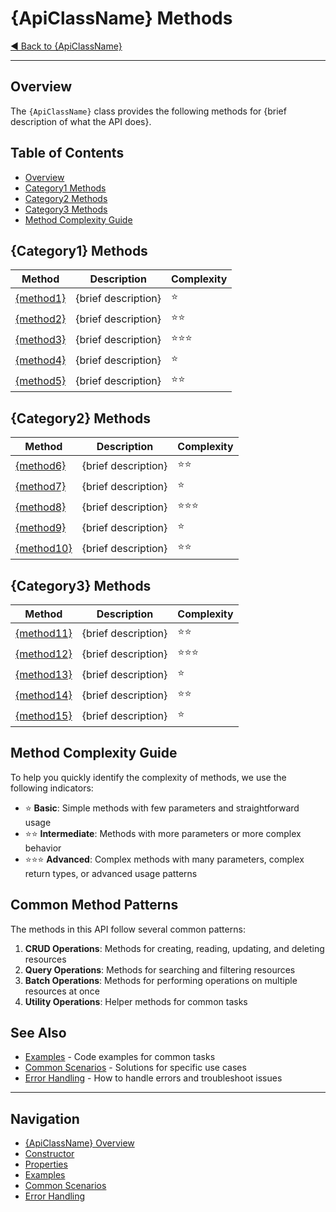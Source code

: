 # {ApiClassName} Methods

[◀ Back to {ApiClassName}](../README.md)

---

## Overview

The `{ApiClassName}` class provides the following methods for {brief description of what the API does}.

## Table of Contents
- [Overview](#overview)
- [Category1 Methods](#category1-methods)
- [Category2 Methods](#category2-methods)
- [Category3 Methods](#category3-methods)
- [Method Complexity Guide](#method-complexity-guide)

## {Category1} Methods

| Method | Description | Complexity |
|--------|-------------|------------|
| [{method1}](./{method1-filename}.md) | {brief description} | ⭐ |
| [{method2}](./{method2-filename}.md) | {brief description} | ⭐⭐ |
| [{method3}](./{method3-filename}.md) | {brief description} | ⭐⭐⭐ |
| [{method4}](./{method4-filename}.md) | {brief description} | ⭐ |
| [{method5}](./{method5-filename}.md) | {brief description} | ⭐⭐ |

## {Category2} Methods

| Method | Description | Complexity |
|--------|-------------|------------|
| [{method6}](./{method6-filename}.md) | {brief description} | ⭐⭐ |
| [{method7}](./{method7-filename}.md) | {brief description} | ⭐ |
| [{method8}](./{method8-filename}.md) | {brief description} | ⭐⭐⭐ |
| [{method9}](./{method9-filename}.md) | {brief description} | ⭐ |
| [{method10}](./{method10-filename}.md) | {brief description} | ⭐⭐ |

## {Category3} Methods

| Method | Description | Complexity |
|--------|-------------|------------|
| [{method11}](./{method11-filename}.md) | {brief description} | ⭐⭐ |
| [{method12}](./{method12-filename}.md) | {brief description} | ⭐⭐⭐ |
| [{method13}](./{method13-filename}.md) | {brief description} | ⭐ |
| [{method14}](./{method14-filename}.md) | {brief description} | ⭐⭐ |
| [{method15}](./{method15-filename}.md) | {brief description} | ⭐ |

## Method Complexity Guide

To help you quickly identify the complexity of methods, we use the following indicators:

- ⭐ **Basic**: Simple methods with few parameters and straightforward usage
- ⭐⭐ **Intermediate**: Methods with more parameters or more complex behavior
- ⭐⭐⭐ **Advanced**: Complex methods with many parameters, complex return types, or advanced usage patterns

## Common Method Patterns

The methods in this API follow several common patterns:

1. **CRUD Operations**: Methods for creating, reading, updating, and deleting resources
2. **Query Operations**: Methods for searching and filtering resources
3. **Batch Operations**: Methods for performing operations on multiple resources at once
4. **Utility Operations**: Helper methods for common tasks

## See Also

- [Examples](../examples.md) - Code examples for common tasks
- [Common Scenarios](../common-scenarios.md) - Solutions for specific use cases
- [Error Handling](../error-handling.md) - How to handle errors and troubleshoot issues

---

## Navigation

- [{ApiClassName} Overview](../README.md)
- [Constructor](../constructor.md)
- [Properties](../properties.md)
- [Examples](../examples.md)
- [Common Scenarios](../common-scenarios.md)
- [Error Handling](../error-handling.md) 